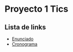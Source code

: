 # Proyecto 1 Tics

## Lista de links
- [Enunciado](Enunciado.pdf)
- [Cronograma](planificacion.pdf)
